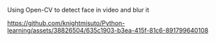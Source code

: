 Using Open-CV to detect face in video and blur it


https://github.com/knightmisuto/Python-learning/assets/38826504/635c1903-b3ea-415f-81c6-891799640108

